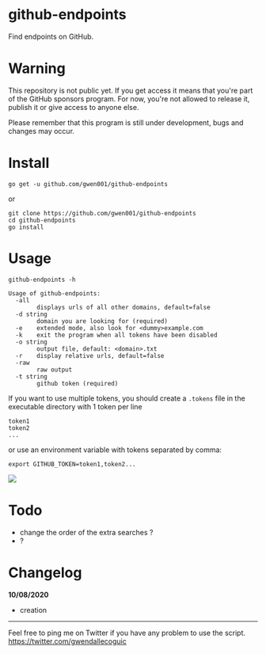 # github-endpoints

Find endpoints on GitHub.


# Warning

This repository is not public yet.
If you get access it means that you're part of the GitHub sponsors program.
For now, you're not allowed to release it, publish it or give access to anyone else.

Please remember that this program is still under development, bugs and changes may occur.


# Install

```
go get -u github.com/gwen001/github-endpoints
```

or

```
git clone https://github.com/gwen001/github-endpoints
cd github-endpoints
go install
```


# Usage

```
github-endpoints -h

Usage of github-endpoints:
  -all
    	displays urls of all other domains, default=false
  -d string
    	domain you are looking for (required)
  -e	extended mode, also look for <dummy>example.com
  -k	exit the program when all tokens have been disabled
  -o string
    	output file, default: <domain>.txt
  -r	display relative urls, default=false
  -raw
    	raw output
  -t string
    	github token (required)
```

If you want to use multiple tokens, you should create a `.tokens` file in the executable directory with 1 token per line  
```
token1
token2
...
```
or use an environment variable with tokens separated by comma:  
```
export GITHUB_TOKEN=token1,token2...
```

<img src="https://github.com/gwen001/github-endpoints/raw/master/preview.png">


# Todo

- change the order of the extra searches ?
- ?


# Changelog

**10/08/2020**
- creation


---

Feel free to ping me on Twitter if you have any problem to use the script.  
https://twitter.com/gwendallecoguic
